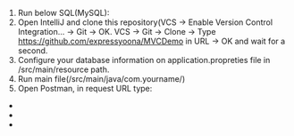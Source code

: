 1. Run below SQL(MySQL):
1. Open IntelliJ and clone this repository(VCS -> Enable Version Control Integration... -> Git -> OK. VCS -> Git -> Clone -> Type https://github.com/expressyoona/MVCDemo in URL -> OK and wait for a second.
1. Configure your database information on application.propreties file in /src/main/resource path.
1. Run main file(/src/main/java/com.yourname/)
1. Open Postman, in request URL type:
-
-
-
